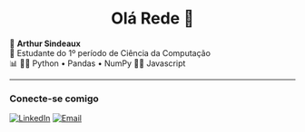 <h1 align="center">Olá Rede 👋</h1>

<p >
  👋 <strong>Arthur Sindeaux</strong><br/>
  📖 Estudante do 1º período de Ciência da Computação<br/>
  📊 <Interesse na área de dados<br/>
  🧑‍💻 Python • Pandas • NumPy
  🧑‍💻 Javascript
</p>

---

###  Conecte-se comigo
[![LinkedIn](https://img.shields.io/badge/LinkedIn-arthursindeaux-blue?style=for-the-badge&logo=linkedin)](https://www.linkedin.com/in/arthursindeaux/?locale=en_US)
[![Email](https://img.shields.io/badge/E--mail-arthursindeaux1@gmail.com-red?style=for-the-badge&logo=gmail&logoColor=white)](mailto:arthursindeaux1@gmail.com)
